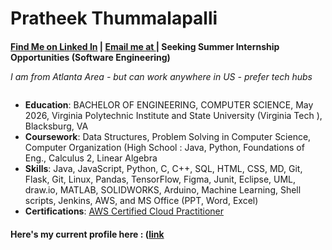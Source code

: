 # Pratheek Thummalapalli 
#### [Find Me on Linked In](https://www.linkedin.com/in/pratheekthummalapalli/) | [Email me at ](mailto:pratheet@vt.edu) | Seeking Summer Internship Opportunities (Software Engineering)
######  <p style="line-height: 50%;">I am from Atlanta Area - but can work anywhere in US - prefer tech hubs</p>

- **Education**:  BACHELOR OF ENGINEERING, COMPUTER SCIENCE, May 2026, Virginia Polytechnic Institute and State University (Virginia Tech ), Blacksburg, VA
- **Coursework**: Data Structures, Problem Solving in Computer Science, Computer Organization (High School : Java, Python, Foundations of Eng., Calculus 2, Linear Algebra 
- **Skills**: Java, JavaScript, Python, C, C++, SQL, HTML, CSS, MD, Git, Flask, Git, Linux, Pandas, TensorFlow, Figma, Junit, Eclipse, UML, draw.io, MATLAB, SOLIDWORKS, Arduino, Machine Learning, Shell scripts, Jenkins, AWS, and MS Office (PPT, Word, Excel)
- **Certifications**:  [AWS Certified Cloud Practitioner](https://www.credly.com/badges/f3e57de8-f66d-4f73-a81f-9fda2da91638/)

#### Here's my current profile here : ([link](https://github.com/pratheekt72/resume/blob/main/PratheekResume.pdf/) 
